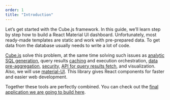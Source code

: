 ```yaml
---
order: 1
title: "Introduction"
---
```


Let’s get started with the Сube.js framework. In this guide, we’ll learn step by step how to build a React Material UI dashboard. Unfortunately, most ready-made templates are static and work with pre-prepared data. To get data from the database usually needs to write a lot of code.

[Cube.js](https://cube.dev/) solve this problem, at the same time solving such issues as [analytic SQL generation](https://cube.dev/docs/cubejs-introduction), query results [caching](https://cube.dev/docs/frontend-introduction) and execution orchestration, [data pre-aggregation](https://cube.dev/docs/pre-aggregations), [security](https://cube.dev/docs/security), [API for query results fetch](https://cube.dev/docs/rest-api), and visualization.
Also, we will use [material-UI](https://material-ui.com/). This library gives React components for faster and easier web development.

Together these tools are perfectly combined. You can check out the [final application we are going to build here](https://material-u-i-dashboard.cubecloudapp.dev/).
